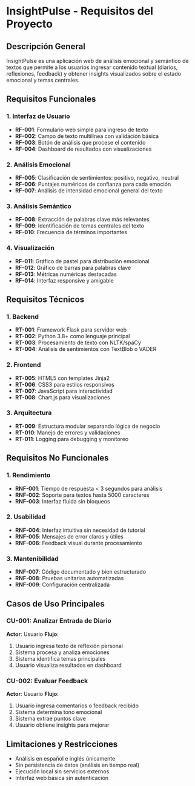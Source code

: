 # InsightPulse - Requisitos del Proyecto

## Descripción General
InsightPulse es una aplicación web de análisis emocional y semántico de textos que permite a los usuarios ingresar contenido textual (diarios, reflexiones, feedback) y obtener insights visualizados sobre el estado emocional y temas centrales.

## Requisitos Funcionales

### 1. Interfaz de Usuario
- **RF-001**: Formulario web simple para ingreso de texto
- **RF-002**: Campo de texto multilínea con validación básica
- **RF-003**: Botón de análisis que procese el contenido
- **RF-004**: Dashboard de resultados con visualizaciones

### 2. Análisis Emocional
- **RF-005**: Clasificación de sentimientos: positivo, negativo, neutral
- **RF-006**: Puntajes numéricos de confianza para cada emoción
- **RF-007**: Análisis de intensidad emocional general del texto

### 3. Análisis Semántico
- **RF-008**: Extracción de palabras clave más relevantes
- **RF-009**: Identificación de temas centrales del texto
- **RF-010**: Frecuencia de términos importantes

### 4. Visualización
- **RF-011**: Gráfico de pastel para distribución emocional
- **RF-012**: Gráfico de barras para palabras clave
- **RF-013**: Métricas numéricas destacadas
- **RF-014**: Interfaz responsive y amigable

## Requisitos Técnicos

### 1. Backend
- **RT-001**: Framework Flask para servidor web
- **RT-002**: Python 3.8+ como lenguaje principal
- **RT-003**: Procesamiento de texto con NLTK/spaCy
- **RT-004**: Análisis de sentimientos con TextBlob o VADER

### 2. Frontend
- **RT-005**: HTML5 con templates Jinja2
- **RT-006**: CSS3 para estilos responsivos
- **RT-007**: JavaScript para interactividad
- **RT-008**: Chart.js para visualizaciones

### 3. Arquitectura
- **RT-009**: Estructura modular separando lógica de negocio
- **RT-010**: Manejo de errores y validaciones
- **RT-011**: Logging para debugging y monitoreo

## Requisitos No Funcionales

### 1. Rendimiento
- **RNF-001**: Tiempo de respuesta < 3 segundos para análisis
- **RNF-002**: Soporte para textos hasta 5000 caracteres
- **RNF-003**: Interfaz fluida sin bloqueos

### 2. Usabilidad
- **RNF-004**: Interfaz intuitiva sin necesidad de tutorial
- **RNF-005**: Mensajes de error claros y útiles
- **RNF-006**: Feedback visual durante procesamiento

### 3. Mantenibilidad
- **RNF-007**: Código documentado y bien estructurado
- **RNF-008**: Pruebas unitarias automatizadas
- **RNF-009**: Configuración centralizada

## Casos de Uso Principales

### CU-001: Analizar Entrada de Diario
**Actor**: Usuario
**Flujo**:
1. Usuario ingresa texto de reflexión personal
2. Sistema procesa y analiza emociones
3. Sistema identifica temas principales
4. Usuario visualiza resultados en dashboard

### CU-002: Evaluar Feedback
**Actor**: Usuario
**Flujo**:
1. Usuario ingresa comentarios o feedback recibido
2. Sistema determina tono emocional
3. Sistema extrae puntos clave
4. Usuario obtiene insights para mejorar

## Limitaciones y Restricciones
- Análisis en español e inglés únicamente
- Sin persistencia de datos (análisis en tiempo real)
- Ejecución local sin servicios externos
- Interfaz web básica sin autenticación